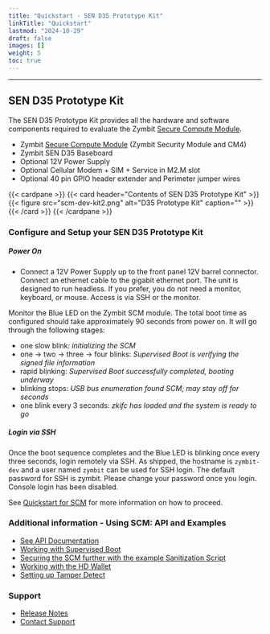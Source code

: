 ```yaml
---
title: "Quickstart - SEN D35 Prototype Kit"
linkTitle: "Quickstart"
lastmod: "2024-10-29"
draft: false
images: []
weight: 5
toc: true
---
```


-----
## **SEN D35 Prototype Kit**

The SEN D35 Prototype Kit provides all the hardware and software components required to evaluate the Zymbit [Secure Compute Module](../../scm/quickstart).

 * Zymbit [Secure Compute Module](../../scm/quickstart) (Zymbit Security Module and CM4)
 * Zymbit SEN D35 Baseboard
 * Optional 12V Power Supply
 * Optional Cellular Modem + SIM + Service in M2.M slot
 * Optional 40 pin GPIO header extender and Perimeter jumper wires

{{< cardpane >}}
{{< card header="Contents of SEN D35 Prototype Kit" >}}
{{< figure
    src="scm-dev-kit2.png"
    alt="D35 Prototype Kit"
    caption=""
    >}}
{{< /card >}}
{{< /cardpane >}}

### **Configure and Setup your SEN D35 Prototype Kit**

##### Power On
 * Connect a 12V Power Supply up to the front panel 12V barrel connector. Connect an ethernet cable to the gigabit ethernet port. The unit is designed to run headless. If you prefer, you do not need a monitor, keyboard, or mouse. Access is via SSH or the monitor.

Monitor the Blue LED on the Zymbit SCM module. The total boot time as configured should take approximately 90 seconds from power on. It will go through the following stages:

- one slow blink:    *initializing the SCM*
- one -> two -> three -> four blinks:   *Supervised Boot is verifying the signed file information*
- rapid blinking:   *Supervised Boot successfully completed, booting underway*
- blinking stops:   *USB bus enumeration found SCM; may stay off for seconds*
- one blink every 3 seconds:   *zkifc has loaded and the system is ready to go*

##### Login via SSH

Once the boot sequence completes and the Blue LED is blinking once every three seconds, login remotely via SSH. As shipped, the hostname is `zymbit-dev` and a user named `zymbit` can be used for SSH login. The default password for SSH is zymbit. Please change your password once you login. Console login has been disabled.

See [Quickstart for SCM](../../scm/quickstart) for more information on how to proceed.

### Additional information - Using SCM: API and Examples

 * [See API Documentation](../../../api/)
 * [Working with Supervised Boot](../../../tutorials/supervised-boot/)
 * [Securing the SCM further with the example Sanitization Script](https://github.com/zymbit-applications/zk-scripts)
 * [Working with the HD Wallet](../../../tutorials/digital-wallet/)
 * [Setting up Tamper Detect](../../../tutorials/perimeter-detect/)

### Support

 * [Release Notes](../../../troubleshooting/scm/)
 * [Contact Support](mailto:support@zymbit.com)


